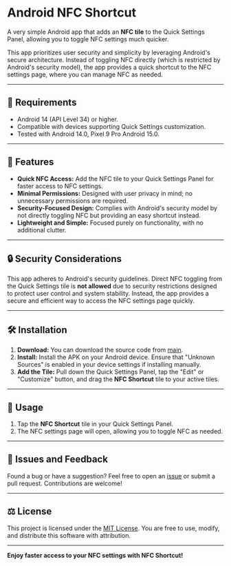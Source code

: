 # Android NFC Shortcut

A very simple Android app that adds an **NFC tile** to the Quick Settings Panel, allowing you to toggle NFC settings much quicker.

This app prioritizes user security and simplicity by leveraging Android's secure architecture. Instead of toggling NFC directly (which is restricted by Android's security model), the app provides a quick shortcut to the NFC settings page, where you can manage NFC as needed.

---

## 📱 Requirements

- Android 14 (API Level 34) or higher.
- Compatible with devices supporting Quick Settings customization.
- Tested with Android 14.0, Pixel 9 Pro Android 15.0. 

---

## 🚀 Features

- **Quick NFC Access:** Add the NFC tile to your Quick Settings Panel for faster access to NFC settings.
- **Minimal Permissions:** Designed with user privacy in mind; no unnecessary permissions are required.
- **Security-Focused Design:** Complies with Android's security model by not directly toggling NFC but providing an easy shortcut instead.
- **Lightweight and Simple:** Focused purely on functionality, with no additional clutter.

---

## 🔒 Security Considerations

This app adheres to Android's security guidelines. Direct NFC toggling from the Quick Settings tile is **not allowed** due to security restrictions designed to protect user control and system stability. Instead, the app provides a secure and efficient way to access the NFC settings page quickly.

---

## 🛠️ Installation

1. **Download:** You can download the source code from [main](https://github.com/harriswong/android-nfc-shortcut).
2. **Install:** Install the APK on your Android device. Ensure that "Unknown Sources" is enabled in your device settings if installing manually.
3. **Add the Tile:** Pull down the Quick Settings Panel, tap the "Edit" or "Customize" button, and drag the **NFC Shortcut** tile to your active tiles.

---

## 📱 Usage

1. Tap the **NFC Shortcut** tile in your Quick Settings Panel.
2. The NFC settings page will open, allowing you to toggle NFC as needed.

---

## 🐞 Issues and Feedback

Found a bug or have a suggestion? Feel free to open an [issue](https://github.com/harriswong/android-nfc-shortcut/issues) or submit a pull request. Contributions are welcome!

---

## ⚖️ License

This project is licensed under the [MIT License](https://github.com/harriswong/android-nfc-shortcut/blob/main/LICENSE). You are free to use, modify, and distribute this software with attribution.

---

**Enjoy faster access to your NFC settings with NFC Shortcut!**
